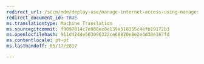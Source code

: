 ```yaml
---
redirect_url: /sccm/mdm/deploy-use/manage-internet-access-using-managed-browser-policies
redirect_document_id: TRUE
ms.translationtype: Machine Translation
ms.sourcegitcommit: f9097014c7e988ec8e139e518355c4efb19172b3
ms.openlocfilehash: 911d4244e503096322ce68820e8e2e4d38e167fd
ms.contentlocale: pt-pt
ms.lasthandoff: 05/17/2017

---
```


